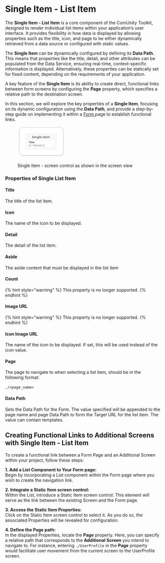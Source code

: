 # Single Item - List Item

The **Single Item - List Item** is a core component of the ComUnity Toolkit, designed to render individual list items within your application’s user interface. It provides flexibility in how data is displayed by allowing properties such as the title, icon, and page to be either dynamically retrieved from a data source or configured with static values.

The **Single Item** can be dynamically configured by defining its **Data Path**. This means that properties like the title, detail, and other attributes can be populated from the Data Service, ensuring real-time, context-specific information is displayed. Alternatively, these properties can be statically set for fixed content, depending on the requirements of your application.

A key feature of the **Single Item** is its ability to create direct, functional links between form screens by configuring the **Page** property, which specifies a relative path to the destination screen.

In this section, we will explore the key properties of a **Single Item**, focusing on its dynamic configuration using the **Data Path**, and provide a step-by-step guide on implementing it within a [Form ](../)page to establish functional links.

<figure><img src="../../../../../.gitbook/assets/image (430).png" alt="" width="155"><figcaption><p>Single Item - screen control as shown in the screen view</p></figcaption></figure>

### Properties of Single List Item

#### **Title**

The title of the list item.

#### **Icon**

The name of the icon to be displayed.

#### **Detail**

The detail of the list item.

#### **Aside**

The aside content that must be displayed in the list item

#### **Count**

{% hint style="warning" %}
This property is no longer supported.
{% endhint %}

#### **Image URL**

{% hint style="warning" %}
This property is no longer supported.
{% endhint %}

#### **Icon Image URL**

The name of the icon to be displayed. If set, this will be used instead of the icon value.

#### **Page**

The page to navigate to when selecting a list item, should be in the following format:

_`./<page_name>`_

#### **Data Path**

Sets the Data Path for the Form. The value specified will be appended to the page name and page Data Path to form the Target URL for the list item. The value can contain templates.

## Creating Functional Links to Additional Screens with Single Item - List Item

To create a functional link between a Form Page and an Additional Screen within your project, follow these steps:

**1. Add a List Component to Your Form page:**\
Begin by incorporating a List component within the Form page where you wish to create the navigation link.

**2. Integrate a Static Item screen control:**\
Within the List, introduce a Static Item screen control. This element will serve as the link between the existing Screen and the Form page.

**3. Access the Static Item Properties:**\
Click on the Static Item screen control  to select it. As you do so, the associated Properties will be revealed for configuration.

**4. Define the Page path:**\
In the displayed Properties, locate the **Page** property. Here, you can specify a relative path that corresponds to the **Additional Screen** you intend to navigate to. For instance, entering `./UserProfile` in the **Page** property would facilitate user movement from the current screen to the UserProfile screen.
